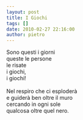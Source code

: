 ```yaml
---
layout: post
title: I Giochi
tags: []
date: 2010-02-27 22:16:00
author: pietro
---
```

Sono questi i giorni<br/>queste le persone<br/>le risate<br/>i giochi,<br/>i giochi!<br/><br/>Nel respiro che ci esploderà<br/>e guiderà ben oltre il muro<br/>cercando in ogni sole<br/>qualcosa oltre quel nero.
